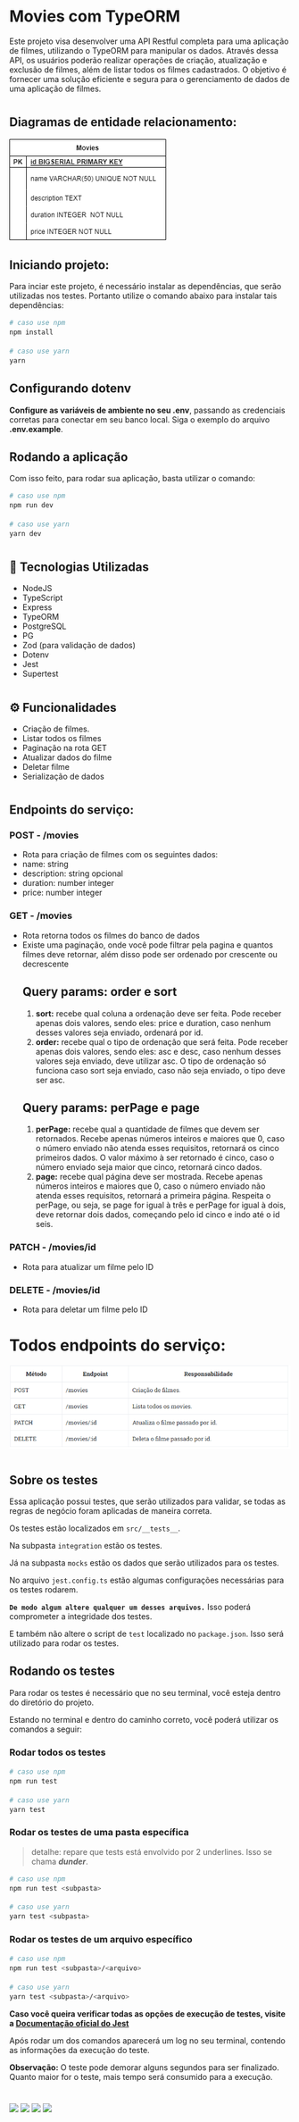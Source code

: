 # Movies com TypeORM

Este projeto visa desenvolver uma API Restful completa para uma aplicação de filmes, utilizando o TypeORM para manipular os dados. Através dessa API, os usuários poderão realizar operações de criação, atualização e exclusão de filmes, além de listar todos os filmes cadastrados. O objetivo é fornecer uma solução eficiente e segura para o gerenciamento de dados de uma aplicação de filmes.

#

## Diagramas de entidade relacionamento:

![DER-Entrega5](./DER.png)

## Iniciando projeto:

Para inciar este projeto, é necessário instalar as dependências, que serão utilizadas nos testes. Portanto utilize o comando abaixo para instalar tais dependências:

```bash
# caso use npm
npm install

# caso use yarn
yarn
```

## Configurando dotenv

**Configure as variáveis de ambiente no seu .env**, passando as credenciais corretas para conectar em seu banco local. Siga o exemplo do arquivo **.env.example**.

## Rodando a aplicação

Com isso feito, para rodar sua aplicação, basta utilizar o comando:

```bash
# caso use npm
npm run dev

# caso use yarn
yarn dev
```

#

## 🚀 Tecnologias Utilizadas

<ul>
    <li>NodeJS</li>
    <li>TypeScript</li>
    <li>Express</li>
    <li>TypeORM</li>
    <li>PostgreSQL</li>
    <li>PG</li>
    <li>Zod (para validação de dados)</li>
    <li>Dotenv</li>
    <li>Jest</li>
    <li>Supertest</li>
</ul>

#

## ⚙ Funcionalidades

<ul>
    <li>Criação de filmes.</li>
    <li>Listar todos os filmes</li>
    <li>Paginação na rota GET </li>
    <li>Atualizar dados do filme</li>
    <li>Deletar filme</li>
    <li>Serialização de dados</li>
</ul>

#

## Endpoints do serviço:

### POST - /movies

<ul>
  <li>Rota para criação de filmes com os seguintes dados:</li>
  <li>name: string </li>
  <li>description: string opcional</li>
  <li>duration: number integer</li>
  <li>price: number integer</li>
</ul>

### GET - /movies

<ul>
    <li>Rota retorna todos os filmes do banco de dados</li>
    <li>Existe uma paginação, onde você pode filtrar pela pagina e quantos filmes deve retornar, além disso pode ser ordenado por crescente ou decrescente</li>
    <h2>Query params: order e sort</h2>
    <ol>
        <li><strong>sort:</strong> recebe qual coluna a ordenação deve ser feita. Pode receber apenas dois valores, sendo eles: price e duration, caso nenhum desses valores seja enviado, ordenará por id.</li>
        <li><strong>order:</strong> recebe qual o tipo de ordenação que será feita. Pode receber apenas dois valores, sendo eles: asc e desc, caso nenhum desses valores seja enviado, deve utilizar asc. O tipo de ordenação só funciona caso sort seja enviado, caso não seja enviado, o tipo deve ser asc.</li>
    </ol>
    <h2>Query params: perPage e page</h2>
    <ol>
        <li><strong>perPage:</strong> recebe qual a quantidade de filmes que devem ser retornados. Recebe apenas números inteiros e maiores que 0, caso o número enviado não atenda esses requisitos, retornará os cinco primeiros dados. O valor máximo à ser retornado é cinco, caso o número enviado seja maior que cinco, retornará cinco dados.</li>
        <li><strong>page:</strong> recebe qual página deve ser mostrada. Recebe apenas números inteiros e maiores que 0, caso o número enviado não atenda esses requisitos, retornará a primeira página. Respeita o perPage, ou seja, se page for igual à três e perPage for igual à dois, deve retornar dois dados, começando pelo id cinco e indo até o id seis.</li>
    </ol>
</ul>

### PATCH - /movies/id

<ul>
    <li>Rota para atualizar um filme pelo ID</li>
</ul>

### DELETE - /movies/id

<ul>
    <li>Rota para deletar um filme pelo ID</li>
</ul>

# Todos endpoints do serviço:

![DER-Entrega5](./Endpoints.png)

#
## Sobre os testes

Essa aplicação possui testes, que serão utilizados para validar, se todas as regras de negócio foram aplicadas de maneira correta.

Os testes estão localizados em `src/__tests__`.

Na subpasta `integration` estão os testes.

Já na subpasta `mocks` estão os dados que serão utilizados para os testes.

No arquivo `jest.config.ts` estão algumas configurações necessárias para os testes rodarem.

**`De modo algum altere qualquer um desses arquivos.`** Isso poderá comprometer a integridade dos testes.

E também não altere o script de `test` localizado no `package.json`. Isso será utilizado para rodar os testes.

## Rodando os testes

Para rodar os testes é necessário que no seu terminal, você esteja dentro do diretório do projeto.

Estando no terminal e dentro do caminho correto, você poderá utilizar os comandos a seguir:

### Rodar todos os testes

```bash
# caso use npm
npm run test

# caso use yarn
yarn test
```

### Rodar os testes de uma pasta específica

> detalhe: repare que tests está envolvido por 2 underlines. Isso se chama ***dunder***.

```bash
# caso use npm
npm run test <subpasta>

# caso use yarn
yarn test <subpasta>
```

### Rodar os testes de um arquivo específico

```bash
# caso use npm
npm run test <subpasta>/<arquivo>

# caso use yarn
yarn test <subpasta>/<arquivo>
```

**Caso você queira verificar todas as opções de execução de testes, visite a [Documentação oficial do Jest](https://jestjs.io/docs/cli)**

Após rodar um dos comandos aparecerá um log no seu terminal, contendo as informações da execução do teste.

**Observação:** O teste pode demorar alguns segundos para ser finalizado. Quanto maior for o teste, mais tempo será consumido para a execução.

#

<a href="https://www.linkedin.com/in/hericlessouza/" target="_blank"><img src="https://img.shields.io/badge/LinkedIn-0077B5?style=for-the-badge&logo=linkedin&logoColor=white"></a>
  <a href="mailto:hericlessouza01@gmail.com" target="_blank"><img src="https://img.shields.io/badge/Gmail-D14836?style=for-the-badge&logo=gmail&logoColor=white"></a>
  <a href="https://wa.me/5511961383545" target="_blank"><img src="https://img.shields.io/badge/WhatsApp-25D366?style=for-the-badge&logo=whatsapp&logoColor=white"/></a>
  <a href="https://portfolio-murex-six-65.vercel.app/" target="_blank"><img src="https://img.shields.io/badge/Portfolio-%23000000.svg?style=for-the-badge&logo=firefox&logoColor=#FF7139"/></a>